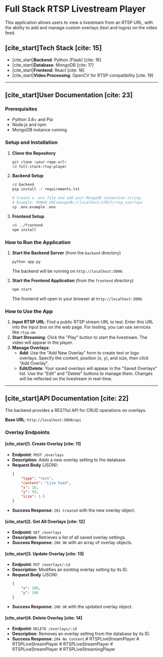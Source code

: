 # Full Stack RTSP Livestream Player

This application allows users to view a livestream from an RTSP URL, with the ability to add and manage custom overlays (text and logos) on the video feed.

## [cite_start]Tech Stack [cite: 15]

-   [cite_start]**Backend**: Python (Flask) [cite: 16]
-   [cite_start]**Database**: MongoDB [cite: 17]
-   [cite_start]**Frontend**: React [cite: 18]
-   [cite_start]**Video Processing**: OpenCV for RTSP compatibility [cite: 19]

---

## [cite_start]User Documentation [cite: 23]

### Prerequisites

-   Python 3.8+ and Pip
-   Node.js and npm
-   MongoDB instance running

### Setup and Installation

1.  **Clone the Repository**
    ```bash
    git clone <your-repo-url>
    cd full-stack-rtsp-player
    ```

2.  **Backend Setup**
    ```bash
    cd backend
    pip install -r requirements.txt
    
    # Create a .env file and add your MongoDB connection string
    # Example: MONGO_URI=mongodb://localhost:27017/rtsp_overlays
    cp .env.example .env 
    ```

3.  **Frontend Setup**
    ```bash
    cd ../frontend
    npm install
    ```

### How to Run the Application

1.  **Start the Backend Server** (from the `backend` directory)
    ```bash
    python app.py
    ```
    The backend will be running on `http://localhost:5000`.

2.  **Start the Frontend Application** (from the `frontend` directory)
    ```bash
    npm start
    ```
    The frontend will open in your browser at `http://localhost:3000`.

### How to Use the App

1.  **Input RTSP URL**: Find a public RTSP stream URL to test. Enter this URL into the input box on the web page. For testing, you can use services like `rtsp.me`.
2.  **Start Streaming**: Click the "Play" button to start the livestream. The video will appear in the player.
3.  **Manage Overlays**:
    -   **Add**: Use the "Add New Overlay" form to create text or logo overlays. Specify the content, position (x, y), and size, then click "Add Overlay".
    -   **Edit/Delete**: Your saved overlays will appear in the "Saved Overlays" list. Use the "Edit" and "Delete" buttons to manage them. Changes will be reflected on the livestream in real-time.

---

## [cite_start]API Documentation [cite: 22]

The backend provides a RESTful API for CRUD operations on overlays.

**Base URL**: `http://localhost:5000/api`

### Overlay Endpoints

#### [cite_start]1. Create Overlay [cite: 11]

-   **Endpoint**: `POST /overlays`
-   **Description**: Adds a new overlay setting to the database.
-   **Request Body** (JSON):
    ```json
    {
        "type": "text",
        "content": "Live Feed",
        "x": 10,
        "y": 50,
        "size": 1.5
    }
    ```
-   **Success Response**: `201 Created` with the new overlay object.

#### [cite_start]2. Get All Overlays [cite: 12]

-   **Endpoint**: `GET /overlays`
-   **Description**: Retrieves a list of all saved overlay settings.
-   **Success Response**: `200 OK` with an array of overlay objects.

#### [cite_start]3. Update Overlay [cite: 13]

-   **Endpoint**: `PUT /overlays/:id`
-   **Description**: Modifies an existing overlay setting by its ID.
-   **Request Body** (JSON):
    ```json
    {
        "x": 200,
        "y": 100
    }
    ```
-   **Success Response**: `200 OK` with the updated overlay object.

#### [cite_start]4. Delete Overlay [cite: 14]

-   **Endpoint**: `DELETE /overlays/:id`
-   **Description**: Removes an overlay setting from the database by its ID.
-   **Success Response**: `204 No Content`.#   R T S P L i v e S t r e a m P l a y e r  
 #   R T S P L i v e S t r e a m P l a y e r  
 #   R T S P L i v e S t r e a m P l a y e r  
 #   R T S P L i v e S t r e a m P l a y e r  
 #   R T S P L i v e S t r e a m i n g P l a y e r  
 